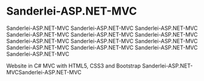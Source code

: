 # Sanderlei-ASP.NET-MVC
Sanderlei-ASP.NET-MVC
Sanderlei-ASP.NET-MVC
Sanderlei-ASP.NET-MVC
Sanderlei-ASP.NET-MVC
Sanderlei-ASP.NET-MVC
Sanderlei-ASP.NET-MVC
Sanderlei-ASP.NET-MVC
Sanderlei-ASP.NET-MVC
Sanderlei-ASP.NET-MVC
Sanderlei-ASP.NET-MVC
Sanderlei-ASP.NET-MVC
Sanderlei-ASP.NET-MVC
Sanderlei-ASP.NET-MVC

Website in C# MVC with HTML5, CSS3 and Bootstrap
Sanderlei-ASP.NET-MVCSanderlei-ASP.NET-MVC
